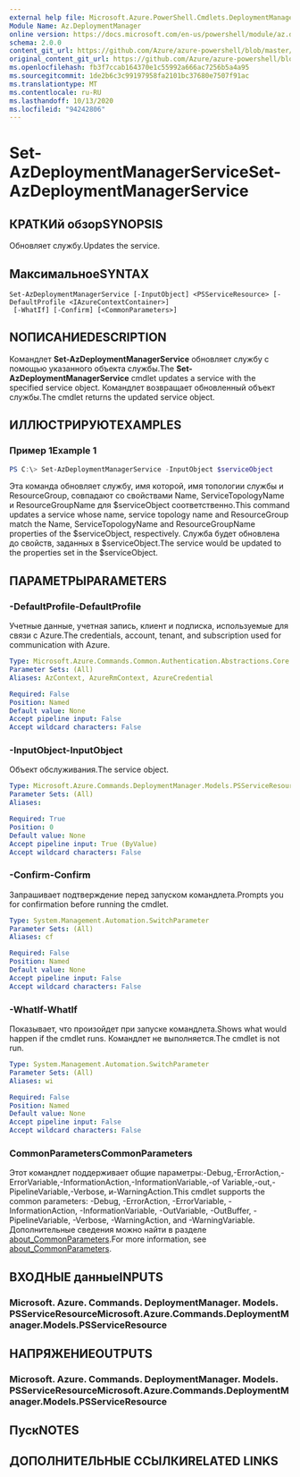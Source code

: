 ```yaml
---
external help file: Microsoft.Azure.PowerShell.Cmdlets.DeploymentManager.dll-Help.xml
Module Name: Az.DeploymentManager
online version: https://docs.microsoft.com/en-us/powershell/module/az.deploymentmanager/set-azdeploymentmanagerservice
schema: 2.0.0
content_git_url: https://github.com/Azure/azure-powershell/blob/master/src/DeploymentManager/DeploymentManager/help/Set-AzDeploymentManagerService.md
original_content_git_url: https://github.com/Azure/azure-powershell/blob/master/src/DeploymentManager/DeploymentManager/help/Set-AzDeploymentManagerService.md
ms.openlocfilehash: fb3f7ccab164370e1c55992a666ac7256b5a4a95
ms.sourcegitcommit: 1de2b6c3c99197958fa2101bc37680e7507f91ac
ms.translationtype: MT
ms.contentlocale: ru-RU
ms.lasthandoff: 10/13/2020
ms.locfileid: "94242806"
---
```

# <span data-ttu-id="a2455-101">Set-AzDeploymentManagerService</span><span class="sxs-lookup"><span data-stu-id="a2455-101">Set-AzDeploymentManagerService</span></span>

## <span data-ttu-id="a2455-102">КРАТКИй обзор</span><span class="sxs-lookup"><span data-stu-id="a2455-102">SYNOPSIS</span></span>
<span data-ttu-id="a2455-103">Обновляет службу.</span><span class="sxs-lookup"><span data-stu-id="a2455-103">Updates the service.</span></span>

## <span data-ttu-id="a2455-104">Максимальное</span><span class="sxs-lookup"><span data-stu-id="a2455-104">SYNTAX</span></span>

```
Set-AzDeploymentManagerService [-InputObject] <PSServiceResource> [-DefaultProfile <IAzureContextContainer>]
 [-WhatIf] [-Confirm] [<CommonParameters>]
```

## <span data-ttu-id="a2455-105">NОПИСАНИЕ</span><span class="sxs-lookup"><span data-stu-id="a2455-105">DESCRIPTION</span></span>
<span data-ttu-id="a2455-106">Командлет **Set-AzDeploymentManagerService** обновляет службу с помощью указанного объекта службы.</span><span class="sxs-lookup"><span data-stu-id="a2455-106">The **Set-AzDeploymentManagerService** cmdlet updates a service with the specified service object.</span></span>
<span data-ttu-id="a2455-107">Командлет возвращает обновленный объект службы.</span><span class="sxs-lookup"><span data-stu-id="a2455-107">The cmdlet returns the updated service object.</span></span>

## <span data-ttu-id="a2455-108">ИЛЛЮСТРИРУЮТ</span><span class="sxs-lookup"><span data-stu-id="a2455-108">EXAMPLES</span></span>

### <span data-ttu-id="a2455-109">Пример 1</span><span class="sxs-lookup"><span data-stu-id="a2455-109">Example 1</span></span>
```powershell
PS C:\> Set-AzDeploymentManagerService -InputObject $serviceObject
```

<span data-ttu-id="a2455-110">Эта команда обновляет службу, имя которой, имя топологии службы и ResourceGroup, совпадают со свойствами Name, ServiceTopologyName и ResourceGroupName для $serviceObject соответственно.</span><span class="sxs-lookup"><span data-stu-id="a2455-110">This command updates a service whose name, service topology name and ResourceGroup match the Name, ServiceTopologyName and ResourceGroupName properties of the $serviceObject, respectively.</span></span>
<span data-ttu-id="a2455-111">Служба будет обновлена до свойств, заданных в $serviceObject.</span><span class="sxs-lookup"><span data-stu-id="a2455-111">The service would be updated to the properties set in the $serviceObject.</span></span>

## <span data-ttu-id="a2455-112">ПАРАМЕТРЫ</span><span class="sxs-lookup"><span data-stu-id="a2455-112">PARAMETERS</span></span>

### <span data-ttu-id="a2455-113">-DefaultProfile</span><span class="sxs-lookup"><span data-stu-id="a2455-113">-DefaultProfile</span></span>
<span data-ttu-id="a2455-114">Учетные данные, учетная запись, клиент и подписка, используемые для связи с Azure.</span><span class="sxs-lookup"><span data-stu-id="a2455-114">The credentials, account, tenant, and subscription used for communication with Azure.</span></span>

```yaml
Type: Microsoft.Azure.Commands.Common.Authentication.Abstractions.Core.IAzureContextContainer
Parameter Sets: (All)
Aliases: AzContext, AzureRmContext, AzureCredential

Required: False
Position: Named
Default value: None
Accept pipeline input: False
Accept wildcard characters: False
```

### <span data-ttu-id="a2455-115">-InputObject</span><span class="sxs-lookup"><span data-stu-id="a2455-115">-InputObject</span></span>
<span data-ttu-id="a2455-116">Объект обслуживания.</span><span class="sxs-lookup"><span data-stu-id="a2455-116">The service object.</span></span>

```yaml
Type: Microsoft.Azure.Commands.DeploymentManager.Models.PSServiceResource
Parameter Sets: (All)
Aliases:

Required: True
Position: 0
Default value: None
Accept pipeline input: True (ByValue)
Accept wildcard characters: False
```

### <span data-ttu-id="a2455-117">-Confirm</span><span class="sxs-lookup"><span data-stu-id="a2455-117">-Confirm</span></span>
<span data-ttu-id="a2455-118">Запрашивает подтверждение перед запуском командлета.</span><span class="sxs-lookup"><span data-stu-id="a2455-118">Prompts you for confirmation before running the cmdlet.</span></span>

```yaml
Type: System.Management.Automation.SwitchParameter
Parameter Sets: (All)
Aliases: cf

Required: False
Position: Named
Default value: None
Accept pipeline input: False
Accept wildcard characters: False
```

### <span data-ttu-id="a2455-119">-WhatIf</span><span class="sxs-lookup"><span data-stu-id="a2455-119">-WhatIf</span></span>
<span data-ttu-id="a2455-120">Показывает, что произойдет при запуске командлета.</span><span class="sxs-lookup"><span data-stu-id="a2455-120">Shows what would happen if the cmdlet runs.</span></span>
<span data-ttu-id="a2455-121">Командлет не выполняется.</span><span class="sxs-lookup"><span data-stu-id="a2455-121">The cmdlet is not run.</span></span>

```yaml
Type: System.Management.Automation.SwitchParameter
Parameter Sets: (All)
Aliases: wi

Required: False
Position: Named
Default value: None
Accept pipeline input: False
Accept wildcard characters: False
```

### <span data-ttu-id="a2455-122">CommonParameters</span><span class="sxs-lookup"><span data-stu-id="a2455-122">CommonParameters</span></span>
<span data-ttu-id="a2455-123">Этот командлет поддерживает общие параметры:-Debug,-ErrorAction,-ErrorVariable,-InformationAction,-InformationVariable,-of Variable,-out,-PipelineVariable,-Verbose, и-WarningAction.</span><span class="sxs-lookup"><span data-stu-id="a2455-123">This cmdlet supports the common parameters: -Debug, -ErrorAction, -ErrorVariable, -InformationAction, -InformationVariable, -OutVariable, -OutBuffer, -PipelineVariable, -Verbose, -WarningAction, and -WarningVariable.</span></span> <span data-ttu-id="a2455-124">Дополнительные сведения можно найти в разделе [about_CommonParameters](http://go.microsoft.com/fwlink/?LinkID=113216).</span><span class="sxs-lookup"><span data-stu-id="a2455-124">For more information, see [about_CommonParameters](http://go.microsoft.com/fwlink/?LinkID=113216).</span></span>

## <span data-ttu-id="a2455-125">ВХОДНЫЕ данные</span><span class="sxs-lookup"><span data-stu-id="a2455-125">INPUTS</span></span>

### <span data-ttu-id="a2455-126">Microsoft. Azure. Commands. DeploymentManager. Models. PSServiceResource</span><span class="sxs-lookup"><span data-stu-id="a2455-126">Microsoft.Azure.Commands.DeploymentManager.Models.PSServiceResource</span></span>

## <span data-ttu-id="a2455-127">НАПРЯЖЕНИЕ</span><span class="sxs-lookup"><span data-stu-id="a2455-127">OUTPUTS</span></span>

### <span data-ttu-id="a2455-128">Microsoft. Azure. Commands. DeploymentManager. Models. PSServiceResource</span><span class="sxs-lookup"><span data-stu-id="a2455-128">Microsoft.Azure.Commands.DeploymentManager.Models.PSServiceResource</span></span>

## <span data-ttu-id="a2455-129">Пуск</span><span class="sxs-lookup"><span data-stu-id="a2455-129">NOTES</span></span>

## <span data-ttu-id="a2455-130">ДОПОЛНИТЕЛЬНЫЕ ССЫЛКИ</span><span class="sxs-lookup"><span data-stu-id="a2455-130">RELATED LINKS</span></span>
